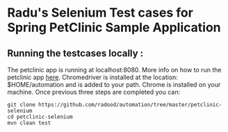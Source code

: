 # Radu's Selenium Test cases for Spring PetClinic Sample Application

## Running the testcases locally :

The petclinic app is running at localhost:8080. More info on how to run the petclinic app <a href="https://github.com/radood/automation/tree/master/spring-petclinic">here</a>.
Chromedriver is installed at the location: $HOME/automation and is added to your path.
Chrome is installed on your machine.
Once previous three steps are completed you can:

```
git clone https://github.com/radood/automation/tree/master/petclinic-selenium
cd petclinic-selenium
mvn clean test
```